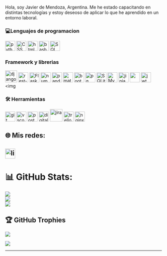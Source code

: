 Hola, soy Javier de Mendoza, Argentina. Me he estado capacitando en distintas tecnologías y estoy deseoso de aplicar lo que he aprendido en un entorno laboral.

### 💻Lenguajes de programacion

<img src="https://user-images.githubusercontent.com/96395154/216854164-3c2b8353-b3a2-456c-b5e8-7dcddcfb252e.png" alt="python" height='32'> <img src="https://user-images.githubusercontent.com/96395154/216855616-d37178e1-ec4f-4333-b35f-33ff486cfa9e.png" alt="CSS" height='32'> <img src="https://user-images.githubusercontent.com/96395154/216855618-82b81379-5213-47c3-9b9b-553a79ca91cf.png" alt="html" height='32'> <img src="https://user-images.githubusercontent.com/96395154/216855621-bb044edc-1051-480a-87d0-7397a107694b.png" alt="bash" height='32'> <img src="https://github.com/JavierBrizuela/JavierBrizuela/assets/96395154/1e705a85-a548-42d2-81a5-571364d0e95d" alt="SQL" height='32'>

<!---
- Aprendiendo
<img src="https://github.com/JavierBrizuela/JavierBrizuela/assets/96395154/473f293d-da12-42c6-b81e-a5fd97b18f51" alt="typescript" height='60'> 
<img src="https://github.com/JavierBrizuela/JavierBrizuela/assets/96395154/38027064-e1f6-4bd7-b9c1-9ccd39bce919" alt="typescript" height='60'> 
--->
### Framework y librerias

<img src="https://user-images.githubusercontent.com/96395154/216859293-6dc2aa30-ea53-4e66-9014-67fb84d553e3.png" alt="django" height='38'> <img src="https://github.com/JavierBrizuela/JavierBrizuela/assets/96395154/fe9ccaf8-6563-4ef9-8d12-489525e96923" alt="rest-framework" height="32"> <img src="https://github.com/JavierBrizuela/JavierBrizuela/assets/96395154/b2019b0b-978b-441e-9460-a017812ca726" alt="Flask" height="32"> <img src="https://user-images.githubusercontent.com/96395154/216855615-2fdbb8e7-132d-4600-96d9-d9b7fa53e284.png" alt="numpy" height='32'> <img src="https://user-images.githubusercontent.com/96395154/216855614-32b0a5ed-83a2-4e5c-bfae-56a550f4088a.png" alt="pandas" height='32'> <img src="https://user-images.githubusercontent.com/96395154/216855624-70419bcb-d285-4612-9239-db777f7ebda9.png" alt="matplotlib" height='32'> <img src="https://github.com/JavierBrizuela/JavierBrizuela/assets/96395154/bb8872bd-7197-4686-8366-22e5e14d32dc" alt="bootstrap" height="32"> <img src="https://user-images.githubusercontent.com/96395154/216855622-eba4e1b8-aa9b-43b5-8594-2ce7e8192a99.png" alt="pg admin" height='32'> <img src="https://github.com/JavierBrizuela/JavierBrizuela/assets/96395154/fce41dd9-6e5b-4bcf-b9ed-14b005644600" alt="SQLite" height="32"> <img src="https://github.com/JavierBrizuela/JavierBrizuela/assets/96395154/9f234f18-c694-4e97-8681-80f42f6adfda" alt="MySQL" height="32"> <img src="https://github.com/JavierBrizuela/JavierBrizuela/assets/96395154/f51179e9-3b93-478e-914a-8271c09a77e2" alt="jinja" height="32"> <img src="https://github.com/JavierBrizuela/JavierBrizuela/assets/96395154/cc4e4bc8-0477-4377-a728-db430d7dae77" alt="" height="32"> <img src="https://github.com/JavierBrizuela/JavierBrizuela/assets/96395154/39e7bf69-592a-4aa6-a243-b13fe9d969f2" alt="jwt" height="32"> <img 

### 🛠️ Herramientas

<img src="https://user-images.githubusercontent.com/96395154/216854163-f27672cc-7d54-48a5-9abb-9d7de539beae.png" alt="git" height='32'> <img src="https://user-images.githubusercontent.com/96395154/216857772-d637e41c-8757-4b0e-bd96-e5d49a8ccb81.png" alt="vscode" height='32'> <img src="https://github.com/JavierBrizuela/JavierBrizuela/assets/96395154/7a594cc8-549b-4c12-9dff-197b1468cbab" alt="postman" height='32'> <img src="https://github.com/JavierBrizuela/JavierBrizuela/assets/96395154/adfffee1-7c49-462f-b40c-556a61657dc2" alt="digitalOcean" height="32"> <img src="https://github.com/JavierBrizuela/JavierBrizuela/assets/96395154/46e71dff-dbdf-41cd-b221-dfd25aac30d3" alt="jira" height="40"> <img src="https://github.com/JavierBrizuela/JavierBrizuela/assets/96395154/187060d7-4454-41c3-95d9-15c2aa09d618" alt="trello" height="32"> <img src="https://github.com/JavierBrizuela/JavierBrizuela/assets/96395154/bf3ae3c6-743f-4b80-b15f-ca81adf1d769" alt="nginx" height="32">

## 🌐 Mis redes:
[<img src="https://user-images.githubusercontent.com/96395154/216854140-a36df497-70e7-4688-aa38-aebc5510763d.png" alt="linkedIn" height="32">](https://linkedin.com/in/javier-brizuela1976)
---
# 📊 GitHub Stats:
![](https://github-readme-stats.vercel.app/api?username=JavierBrizuela&theme=default&hide_border=false&include_all_commits=true&count_private=true)<br/>
![](https://github-readme-streak-stats.herokuapp.com/?user=JavierBrizuela&theme=default&hide_border=false)<br/>
![](https://github-readme-stats.vercel.app/api/top-langs/?username=JavierBrizuela&theme=default&hide_border=false&include_all_commits=true&count_private=true&layout=compact)

## 🏆 GitHub Trophies
![](https://github-profile-trophy.vercel.app/?username=JavierBrizuela&theme=discord&no-frame=true&no-bg=false&margin-w=4)

[![](https://visitcount.itsvg.in/api?id=JavierBrizuela&icon=0&color=0)](https://visitcount.itsvg.in)

---
